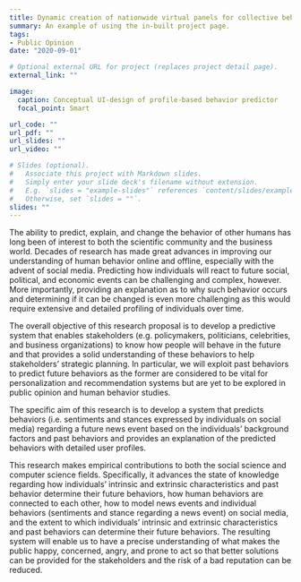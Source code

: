 ```yaml
---
title: Dynamic creation of nationwide virtual panels for collective behavior prediction
summary: An example of using the in-built project page.
tags:
- Public Opinion 
date: "2020-09-01"

# Optional external URL for project (replaces project detail page).
external_link: ""

image:
  caption: Conceptual UI-design of profile-based behavior predictor
  focal_point: Smart

url_code: ""
url_pdf: ""
url_slides: ""
url_video: ""

# Slides (optional).
#   Associate this project with Markdown slides.
#   Simply enter your slide deck's filename without extension.
#   E.g. `slides = "example-slides"` references `content/slides/example-slides.md`.
#   Otherwise, set `slides = ""`.
slides: ""
---
```


The ability to predict, explain, and change the behavior of other humans has long been of interest to both the scientific community and the business world. Decades of research has made great advances in improving our understanding of human behavior online and offline, especially with the advent of social media. Predicting how individuals will react to future social, political, and economic events can be challenging and complex, however. More importantly, providing an explanation as to why such behavior occurs and determining if it can be changed is even more challenging as this would require extensive and detailed profiling of individuals over time.
 
The overall objective of this research proposal is to develop a predictive system that enables stakeholders (e.g. policymakers, politicians, celebrities, and business organizations) to know how people will behave in the future and that provides a solid understanding of these behaviors to help stakeholders’ strategic planning. In particular, we will exploit past behaviors to predict future behaviors as the former are considered to be vital for personalization and recommendation systems but are yet to be explored in public opinion and human behavior studies.

The specific aim of this research is to develop a system that predicts behaviors (i.e. sentiments and stances expressed by individuals on social media) regarding a future news event based on the individuals’ background factors and past behaviors and provides an explanation of the predicted behaviors with detailed user profiles. 

This research makes empirical contributions to both the social science and computer science fields. Specifically, it advances the state of knowledge regarding how individuals’ intrinsic and extrinsic characteristics and past behavior determine their future behaviors, how human behaviors are connected to each other, how to model news events and individual behaviors (sentiments and stance regarding a news event) on social media, and the extent to which individuals’ intrinsic and extrinsic characteristics and past behaviors can determine their future behaviors. The resulting system will enable us to have a precise understanding of what makes the public happy, concerned, angry, and prone to act so that better solutions can be provided for the stakeholders and the risk of a bad reputation can be reduced.
